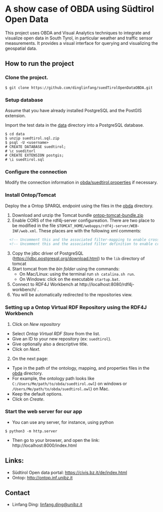 # A show case of OBDA using Südtirol Open Data 


This project uses OBDA and Visual Analytics techniques to integrate and visualize open data in South Tyrol, in particular weather and traffic sensor measurements. It provides a visual interface for querying and visualizing the geospatial data.


## How to run the project

### Clone the project.

```
$ git clone https://github.com/dinglinfang/suedTirolOpenDataOBDA.git
```

### Setup database

  Assume that you have already installed PostgreSQL and the PostGIS extension.

  Import the test data in the [data](data) directory into a PostgreSQL database.

```
$ cd data
$ unzip suedtirol.sql.zip
$ psql -U <username> 
# CREATE DATABASE suedtirol;
# \c sueditorl
# CREATE EXTENSION postgis;
# \i suedtirol.sql
```

### Configure the connection

  Modify the connection information in [obda/suedtirol.properties](obda/suedtirol.properties) if necessary.

### Install Ontop/Tomcat

  Deploy the a Ontop SPARQL endpoint using the files in the [obda](obda) directory. 
  
1. Download and unzip the Tomcat bundle [ontop-tomcat-bundle.zip](https://sourceforge.net/projects/ontop4obda/files/ontop-3.0.0-beta-2/)
2. Enable CORS of the rdf4j-server configureation. There are two place  to be modified in the file `$TOMCAT_HOME/webapps/rdf4j-server/WEB-INF/web.xml`. These places are with the following xml comments:
```xml
  <!-- Uncomment this and the associated filter-mapping to enable cross-origin requests. -->
  <!-- Uncomment this and the associated filter definition to enable cross-origin requests. -->
```    
3. Copy the jdbc driver of PostgreSQL (https://jdbc.postgresql.org/download.html) to the `lib` directory of tomcat  
4. Start tomcat from the *bin folder* using the commands: 
	* On Mac/Linux: using the terminal run `sh catalina.sh run`.
	* On Windows: click on the executable `startup.bat`.
5. Connect to RDF4J Workbench at http://localhost:8080/rdf4j-workbench/ .
6. You will be automatically redirected to the repositories view.

### Setting up a Ontop Virtual RDF Repository using the RDF4J Workbench

1. Click on *New repository*
  * Select *Ontop Virtual RDF Store* from the list.
  * Give an ID to your new repository (ex: `suedtirol`).
  * Give optionally also a descriptive title.
  * Click on *Next*.

2. On the next page:
  * Type in the path of the ontology, mapping, and properties files in the [obda](obda) directory.
  * For example,  the ontology path looks like `C:/Users/Me/path/to/obda/suedtirol.owl`) on windows or `/Users/Me/path/to/obda/suedtirol.owl`) on Mac.
  * Keep the default options.
  * Click on *Create*.

### Start the web server for our app

* You can use any server, for instance, using python
```
$ python3 -m http.server
```
* Then go to your browser, and open the link:
http://localhost:8000/index.html


## Links:

- Südtirol Open data portal: https://civis.bz.it/de/index.html
- Ontop: http://ontop.inf.unibz.it

## Contact

- Linfang Ding: linfang.ding@unibz.it
